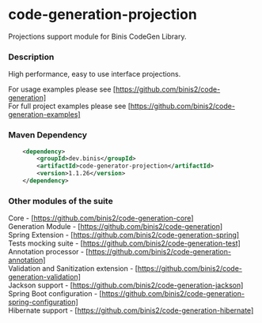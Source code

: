 # code-generation-projection

Projections support module for Binis CodeGen Library.

### Description

High performance, easy to use interface projections.


For usage examples please see [https://github.com/binis2/code-generation]    
For full project examples please see [https://github.com/binis2/code-generation-examples] 

### Maven Dependency
```xml
    <dependency>
        <groupId>dev.binis</groupId>
        <artifactId>code-generator-projection</artifactId>
        <version>1.1.26</version>
    </dependency>
```

### Other modules of the suite

Core - [https://github.com/binis2/code-generation-core]   
Generation Module - [https://github.com/binis2/code-generation]   
Spring Extension - [https://github.com/binis2/code-generation-spring]   
Tests mocking suite - [https://github.com/binis2/code-generation-test]   
Annotation processor - [https://github.com/binis2/code-generation-annotation]   
Validation and Sanitization extension - [https://github.com/binis2/code-generation-validation]   
Jackson support - [https://github.com/binis2/code-generation-jackson]   
Spring Boot configuration - [https://github.com/binis2/code-generation-spring-configuration]   
Hibernate support - [https://github.com/binis2/code-generation-hibernate]   